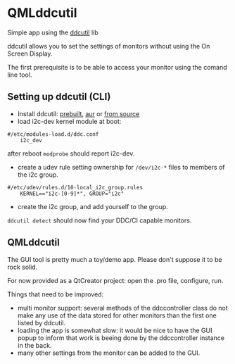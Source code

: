 # QMLddcutil
Simple app using the [ddcutil](http://www.ddcutil.com/) lib

ddcutil allows you to set the settings of monitors without using the On Screen Display.

The first prerequisite is to be able to access your monitor using the comand line tool.

## Setting up ddcutil (CLI)
* Install ddcutil: [prebuilt](http://www.ddcutil.com/#installing-ddcutil-from-prebuilt-packages), [aur](https://aur.archlinux.org/packages/ddcutil-git/) or [from source](http://www.ddcutil.com/building/)
* load i2c-dev kernel module at boot:
```
#/etc/modules-load.d/ddc.conf
    i2c_dev
```
after reboot `modprobe` should report i2c-dev.
* create a udev rule setting ownership for `/dev/i2c-*` files to members of the i2c group.
```
#/etc/udev/rules.d/10-local_i2c_group.rules
    KERNEL=="i2c-[0-9]*", GROUP="i2c"
```
* create the i2c group, and add yourself to the group.

`ddcutil detect` should now find your DDC/CI capable monitors.

## QMLddcutil
The GUI tool is pretty much a toy/demo app. Please don't suppose it to be rock solid.

For now provided as a QtCreator project: open the .pro file, configure, run.

Things that need to be improved:
* multi monitor support: several methods of the ddccontroller class do not make any use of the data stored for other monitors than the first one listed by ddcutil.
* loading the app is somewhat slow: it would be nice to have the GUI popup to inform that work is beeing done by the ddccontroller instance in the back.
* many other settings from the monitor can be added to the GUI.
